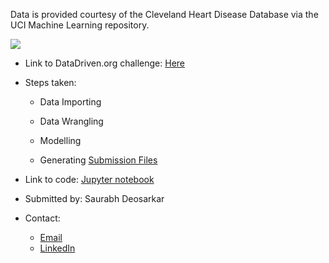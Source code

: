 Data is provided courtesy of the Cleveland Heart Disease Database via the UCI Machine Learning repository.


![](https://s3.amazonaws.com/drivendata-public-assets/heart-doc.jpg)

* Link to DataDriven.org challenge: [Here](https://www.drivendata.org/competitions/54/machine-learning-with-a-heart/)
* Steps taken: 

	- Data Importing

	- Data Wrangling

	- Modelling

	- Generating [Submission Files](https://github.com/Saura1996/Heart-Diseases-prediction---Datadriven/tree/master/Submission%20files)
* Link to code: [Jupyter notebook](https://github.com/Saura1996/Heart-Diseases-prediction---Datadriven/blob/master/Machine%20Learning%20with%20a%20Heart%20V1.ipynb)
* Submitted by: Saurabh Deosarkar
* Contact: 
	- [Email](mailto:saurabhdeosarkar100@gmail.com)
	- [LinkedIn](https://www.linkedin.com/in/saurabhdeosarkar/)
